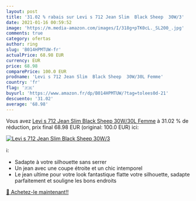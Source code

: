 ```yaml
---
layout: post
title: '31.02 % rabais sur Levi s 712 Jean Slim  Black Sheep  30W/3'
date: 2021-01-16 00:59:52
image: 'https://m.media-amazon.com/images/I/318g+pTK0cL._SL200_.jpg'
comments: true
category: ofertas
author: ring
slug: 'B014HPMTUW-fr'
actualPrice: 68.98 EUR
currency: EUR
price: 68.98
comparePrice: 100.0 EUR
prodname: 'Levi s 712 Jean Slim  Black Sheep  30W/30L Femme'
country: 'fr'
flag: '🇫🇷'
buyurl: 'https://www.amazon.fr/dp/B014HPMTUW/?tag=tolees0d-21'
descuento: '31.02'
average: '68.98'
---
```


Vous avez [Levi s 712 Jean Slim  Black Sheep  30W/30L Femme](https://www.amazon.fr/dp/B014HPMTUW/?tag=tolees0d-21)  à  31.02 % de réduction, prix final  68.98 EUR (original: 100.0 EUR) ici:

[![Levi s 712 Jean Slim  Black Sheep  30W/3](https://m.media-amazon.com/images/I/318g+pTK0cL._SL200_.jpg)](https://www.amazon.fr/dp/B014HPMTUW/?tag=tolees0d-21)

ℹ️:

- Sadapte à votre silhouette sans serrer
- Un jean avec une coupe étroite et un chic intemporel
- Le jean ultime pour votre look fantastique flatte votre silhouette, sadapte parfaitement et souligne les bons endroits

[🛒 Achetez-le maintenant!!](https://www.amazon.fr/dp/B014HPMTUW/?tag=tolees0d-21)
